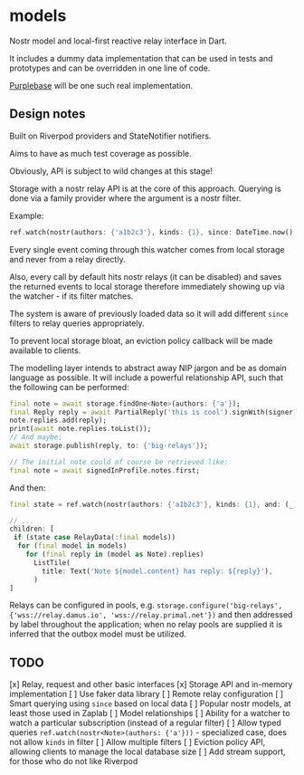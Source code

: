# models

Nostr model and local-first reactive relay interface in Dart.

It includes a dummy data implementation that can be used in tests and prototypes and can be overridden in one line of code.

[Purplebase](https://github.com/purplebase/purplebase) will be one such real implementation.

## Design notes

Built on Riverpod providers and StateNotifier notifiers.

Aims to have as much test coverage as possible.

Obviously, API is subject to wild changes at this stage!

Storage with a nostr relay API is at the core of this approach. Querying is done via a family provider where the argument is a nostr filter.

Example:

```dart
ref.watch(nostr(authors: {'a1b2c3'}, kinds: {1}, since: DateTime.now().subtract(Duration(seconds: 5))));
```

Every single event coming through this watcher comes from local storage and never from a relay directly. 

Also, every call by default hits nostr relays (it can be disabled) and saves the returned events to local storage therefore immediately showing up via the watcher - if its filter matches.

The system is aware of previously loaded data so it will add different `since` filters to relay queries appropriately.

To prevent local storage bloat, an eviction policy callback will be made available to clients.

The modelling layer intends to abstract away NIP jargon and be as domain language as possible. It will include a powerful relationship API, such that the following can be performed:

```dart
final note = await storage.findOne<Note>(authors: {'a'});
final Reply reply = await PartialReply('this is cool').signWith(signer);
note.replies.add(reply);
print(await note.replies.toList());
// And maybe:
await storage.publish(reply, to: {'big-relays'});

// The initial note could of course be retrieved like:
final note = await signedInProfile.notes.first;
```

And then:

```dart
final state = ref.watch(nostr(authors: {'a1b2c3'}, kinds: {1}, and: (_) => {_.replies}));

// ...
children: [
 if (state case RelayData(:final models))
  for (final model in models)
    for (final reply in (model as Note).replies)
      ListTile(
        title: Text('Note ${model.content} has reply: ${reply}'),
      )
]
```

Relays can be configured in pools, e.g. `storage.configure('big-relays', {'wss://relay.damus.io', 'wss://relay.primal.net'})` and then addressed by label throughout the application; when no relay pools are supplied it is inferred that the outbox model must be utilized.

## TODO

[x] Relay, request and other basic interfaces
[x] Storage API and in-memory implementation
[ ] Use faker data library
[ ] Remote relay configuration
[ ] Smart querying using `since` based on local data
[ ] Popular nostr models, at least those used in Zaplab
[ ] Model relationships
[ ] Ability for a watcher to watch a particular subscription (instead of a regular filter)
[ ] Allow typed queries `ref.watch(nostr<Note>(authors: {'a'}))` - specialized case, does not allow `kinds` in filter
[ ] Allow multiple filters
[ ] Eviction policy API, allowing clients to manage the local database size
[ ] Add stream support, for those who do not like Riverpod